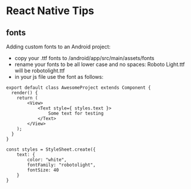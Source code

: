 # React Native Tips

## fonts
Adding custom fonts to an Android project:
- copy your .ttf fonts to /android/app/src/main/assets/fonts
- rename your fonts to be all lower case and no spaces: Roboto Light.ttf will be robotolight.ttf
- in your js file use the font as follows:
```
export default class AwesomeProject extends Component {
  render() {
    return (
        <View>
            <Text style={ styles.text }>
                Some text for testing
            </Text>
        </View>
    );
  }
}

const styles = StyleSheet.create({
    text: {
        color: "white",
        fontFamily: "robotolight",
        fontSize: 40
    }
}
```
